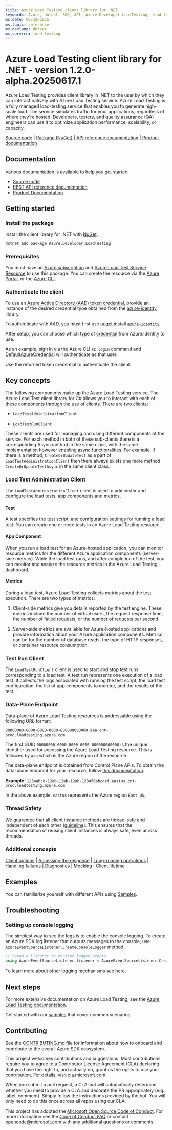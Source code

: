 ```yaml
---
title: Azure Load Testing client library for .NET
keywords: Azure, dotnet, SDK, API, Azure.Developer.LoadTesting, load-testing
ms.date: 06/18/2025
ms.topic: reference
ms.devlang: dotnet
ms.service: load-testing
---
```

# Azure Load Testing client library for .NET - version 1.2.0-alpha.20250617.1 


Azure Load Testing provides client library in .NET to the user by which they can interact natively with Azure Load Testing service. Azure Load Testing is a fully managed load-testing service that enables you to generate high-scale load. The service simulates traffic for your applications, regardless of where they're hosted. Developers, testers, and quality assurance (QA) engineers can use it to optimize application performance, scalability, or capacity.

[Source code][source_code] | [Package (NuGet)][nuget_package] | [API reference documentation][sdk_api_reference] | [Product documentation](https://learn.microsoft.com/azure/load-testing/)


## Documentation

Various documentation is available to help you get started

- [Source code][source_code]
- [REST API reference documentation](https://learn.microsoft.com/rest/api/loadtesting/)
- [Product Documentation](https://azure.microsoft.com/services/load-testing/)

## Getting started

### Install the package

Install the client library for .NET with [NuGet](https://www.nuget.org/):

```dotnetcli
dotnet add package Azure.Developer.LoadTesting
```

### Prerequisites

You must have an [Azure subscription](https://azure.microsoft.com/free/dotnet/) and [Azure Load Test Service Resource](https://learn.microsoft.com/azure/load-testing/) to use this package. You can create the resource via the [Azure Portal](https://portal.azure.com), or the [Azure CLI](https://learn.microsoft.com/cli/azure).


### Authenticate the client

To use an [Azure Active Directory (AAD) token credential](https://learn.microsoft.com/aspnet/core/security/authentication/identity),
provide an instance of the desired credential type obtained from the
[azure-identity][azure_identity_credentials] library.

To authenticate with AAD, you must first use [nuget][nuget] install [`azure-identity`][azure_identity_nuget]

After setup, you can choose which type of [credential][azure_identity_credentials] from Azure.Identity to use.

As an example, sign in via the Azure CLI `az login` command and [DefaultAzureCredential](https://learn.microsoft.com/python/api/azure-identity/azure.identity.defaultazurecredential?view=azure-python) will authenticate as that user.

Use the returned token credential to authenticate the client.

## Key concepts

The following components make up the Azure Load Testing service. The Azure Load Test client library for C# allows you to interact with each of these components through the use of clients. There are two clients:

- `LoadTestAdministrationClient`

- `LoadTestRunClient`

These clients are used for managing and using different components of the service. For each method in both of these sub-clients there is a corresponding Async method in the same class, with the same implementation however enabling async functionalities. For example, if there is a method, `CreateOrUpdateTest` as a part of `LoadTestAdministrationClient` then there always exists one more method `CreateOrUpdateTestAsync` in the same client class.

### Load Test Administration Client

The `LoadTestAdministrationClient` client is used to administer and configure the load tests, app components and metrics.

#### Test

A test specifies the test script, and configuration settings for running a load test. You can create one or more tests in an Azure Load Testing resource.

#### App Component

When you run a load test for an Azure-hosted application, you can monitor resource metrics for the different Azure application components (server-side metrics). While the load test runs, and after completion of the test, you can monitor and analyze the resource metrics in the Azure Load Testing dashboard.

#### Metrics

During a load test, Azure Load Testing collects metrics about the test execution. There are two types of metrics:

1. Client-side metrics give you details reported by the test engine. These metrics include the number of virtual users, the request response time, the number of failed requests, or the number of requests per second.

2. Server-side metrics are available for Azure-hosted applications and provide information about your Azure application components. Metrics can be for the number of database reads, the type of HTTP responses, or container resource consumption.

### Test Run Client

The `LoadTestRunClient` client is used to start and stop test runs corresponding to a load test. A test run represents one execution of a load test. It collects the logs associated with running the test script, the load test configuration, the list of app components to monitor, and the results of the test.

### Data-Plane Endpoint

Data-plane of Azure Load Testing resources is addressable using the following URL format:

`00000000-0000-0000-0000-000000000000.aaa.cnt-prod.loadtesting.azure.com`

The first GUID `00000000-0000-0000-0000-000000000000` is the unique identifier used for accessing the Azure Load Testing resource. This is followed by  `aaa` which is the Azure region of the resource.

The data-plane endpoint is obtained from Control Plane APIs. To obtain the data-plane endpoint for your resource, follow [this documentation][obtaining_data_plane_uri].

**Example:** `1234abcd-12ab-12ab-12ab-123456abcdef.eastus.cnt-prod.loadtesting.azure.com`

In the above example, `eastus` represents the Azure region `East US`.

### Thread Safety

We guarantee that all client instance methods are thread-safe and independent of each other ([guideline](https://azure.github.io/azure-sdk/dotnet_introduction.html#dotnet-service-methods-thread-safety)). This ensures that the recommendation of reusing client instances is always safe, even across threads.

### Additional concepts
<!-- CLIENT COMMON BAR -->
[Client options](https://github.com/Azure/azure-sdk-for-net/blob/main/sdk/core/Azure.Core/README.md#configuring-service-clients-using-clientoptions) |
[Accessing the response](https://github.com/Azure/azure-sdk-for-net/blob/main/sdk/core/Azure.Core/README.md#accessing-http-response-details-using-responset) |
[Long-running operations](https://github.com/Azure/azure-sdk-for-net/blob/main/sdk/core/Azure.Core/README.md#consuming-long-running-operations-using-operationt) |
[Handling failures](https://github.com/Azure/azure-sdk-for-net/blob/main/sdk/core/Azure.Core/README.md#reporting-errors-requestfailedexception) |
[Diagnostics](https://github.com/Azure/azure-sdk-for-net/blob/main/sdk/core/Azure.Core/samples/Diagnostics.md) |
[Mocking](https://learn.microsoft.com/dotnet/azure/sdk/unit-testing-mocking) |
[Client lifetime](https://devblogs.microsoft.com/azure-sdk/lifetime-management-and-thread-safety-guarantees-of-azure-sdk-net-clients/)
<!-- CLIENT COMMON BAR -->


## Examples

You can familiarize yourself with different APIs using [Samples](https://github.com/Azure/azure-sdk-for-net/tree/main/sdk/loadtestservice/Azure.Developer.LoadTesting/samples).

## Troubleshooting

### Setting up console logging

The simplest way to see the logs is to enable the console logging. To create an Azure SDK log listener that outputs messages to the console, use `AzureEventSourceListener.CreateConsoleLogger` method.

```cs
// Setup a listener to monitor logged events.
using AzureEventSourceListener listener = AzureEventSourceListener.CreateConsoleLogger();
```

To learn more about other logging mechanisms see [here][azure_core_diagnostics].

## Next steps

For more extensive documentation on Azure Load Testing, see the [Azure Load Testing documentation][product_documentation].

Get started with our [samples](https://github.com/Azure/azure-sdk-for-net/tree/main/sdk/loadtestservice/Azure.Developer.LoadTesting/samples) that cover common scenarios.

## Contributing

See the [CONTRIBUTING.md](https://github.com/Azure/azure-sdk-for-net/blob/main/CONTRIBUTING.md) file for information about how to onboard and contribute to the overall Azure SDK ecosystem.

This project welcomes contributions and suggestions. Most contributions require you to agree to a Contributor License Agreement (CLA) declaring that you have the right to, and actually do, grant us the rights to use your contribution. For details, visit [cla.microsoft.com][cla].

When you submit a pull request, a CLA-bot will automatically determine whether you need to provide a CLA and decorate the PR appropriately (e.g., label, comment). Simply follow the instructions provided by the bot. You will only need to do this once across all repos using our CLA.

This project has adopted the [Microsoft Open Source Code of Conduct][code_of_conduct]. For more information see the [Code of Conduct FAQ][code_of_conduct_faq] or contact [opencode@microsoft.com][email_opencode] with any additional questions or comments.


<!-- LINKS -->
[source_code]: https://github.com/Azure/azure-sdk-for-net/blob/main/sdk/loadtestservice/Azure.Developer.LoadTesting/src
[nuget_package]: https://www.nuget.org/packages/Azure.Developer.LoadTesting
[sdk_api_reference]: https://azure.github.io/azure-sdk-for-net/loadtesting.html
[style-guide-msft]: https://learn.microsoft.com/style-guide/capitalization
[style-guide-cloud]: https://aka.ms/azsdk/cloud-style-guide
[code_of_conduct]: https://opensource.microsoft.com/codeofconduct/
[cla]: https://cla.microsoft.com
[code_of_conduct_faq]: https://opensource.microsoft.com/codeofconduct/faq/
[email_opencode]: mailto:opencode@microsoft.com
[authenticate_with_token]: https://learn.microsoft.com/aspnet/core/security/authentication/identity
[azure_identity_credentials]: https://github.com/Azure/azure-sdk-for-net/tree/main/sdk/identity/Azure.Identity#credentials
[azure_identity_nuget]: https://www.nuget.org/packages/Azure.Identity/1.7.0
[client_secret_credential]: https://learn.microsoft.com/dotnet/api/azure.identity.clientsecretcredential
[nuget]: https://www.nuget.org/
[azure_sub]: https://azure.microsoft.com/free/
[api_reference_doc]: https://learn.microsoft.com/rest/api/loadtesting/
[product_documentation]: https://azure.microsoft.com/services/load-testing/
[obtaining_data_plane_uri]: https://learn.microsoft.com/rest/api/loadtesting/data-plane-uri
[azure_core_diagnostics]: https://github.com/Azure/azure-sdk-for-net/blob/main/sdk/core/Azure.Core/samples/Diagnostics.md

